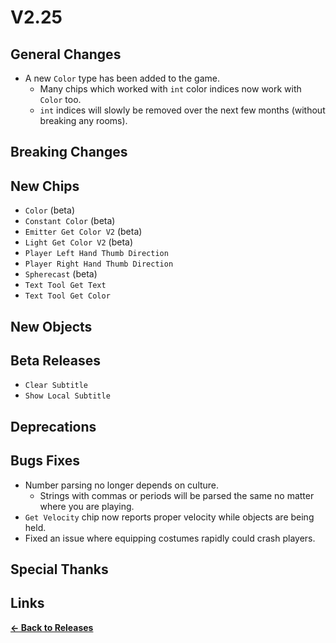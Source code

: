 # V2.25

## General Changes

- A new `Color` type has been added to the game.
  - Many chips which worked with `int` color indices now work with `Color` too.
  - `int` indices will slowly be removed over the next few months (without breaking any rooms).

## Breaking Changes

## New Chips

- `Color` (beta)
- `Constant Color` (beta)
- `Emitter Get Color V2` (beta)
- `Light Get Color V2` (beta)
- `Player Left Hand Thumb Direction`
- `Player Right Hand Thumb Direction`
- `Spherecast` (beta)
- `Text Tool Get Text`
- `Text Tool Get Color`

## New Objects

## Beta Releases

- `Clear Subtitle`
- `Show Local Subtitle`

## Deprecations

## Bugs Fixes

- Number parsing no longer depends on culture.
  - Strings with commas or periods will be parsed the same no matter where you are playing.
- `Get Velocity` chip now reports proper velocity while objects are being held.
- Fixed an issue where equipping costumes rapidly could crash players.

## Special Thanks

## Links

**[<- Back to Releases](https://tyleo-rec.github.io/CircuitsV2Resources/releases/)**
